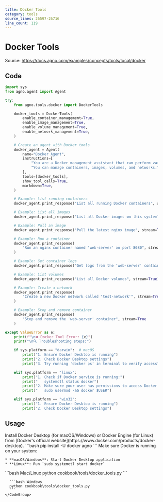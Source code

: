 ```yaml
---
title: Docker Tools
category: tools
source_lines: 26597-26716
line_count: 119
---
```


# Docker Tools
Source: https://docs.agno.com/examples/concepts/tools/local/docker



## Code

```python cookbook/tools/docker_tools.py
import sys
from agno.agent import Agent

try:
    from agno.tools.docker import DockerTools

    docker_tools = DockerTools(
        enable_container_management=True,
        enable_image_management=True,
        enable_volume_management=True,
        enable_network_management=True,
    )

    # Create an agent with Docker tools
    docker_agent = Agent(
        name="Docker Agent",
        instructions=[
            "You are a Docker management assistant that can perform various Docker operations.",
            "You can manage containers, images, volumes, and networks.",
        ],
        tools=[docker_tools],
        show_tool_calls=True,
        markdown=True,
    )

    # Example: List running containers
    docker_agent.print_response("List all running Docker containers", stream=True)

    # Example: List all images
    docker_agent.print_response("List all Docker images on this system", stream=True)

    # Example: Pull an image
    docker_agent.print_response("Pull the latest nginx image", stream=True)

    # Example: Run a container
    docker_agent.print_response(
        "Run an nginx container named 'web-server' on port 8080", stream=True
    )

    # Example: Get container logs
    docker_agent.print_response("Get logs from the 'web-server' container", stream=True)

    # Example: List volumes
    docker_agent.print_response("List all Docker volumes", stream=True)

    # Example: Create a network
    docker_agent.print_response(
        "Create a new Docker network called 'test-network'", stream=True
    )

    # Example: Stop and remove container
    docker_agent.print_response(
        "Stop and remove the 'web-server' container", stream=True
    )

except ValueError as e:
    print(f"\n❌ Docker Tool Error: {e}")
    print("\n🔍 Troubleshooting steps:")

    if sys.platform == "darwin":  # macOS
        print("1. Ensure Docker Desktop is running")
        print("2. Check Docker Desktop settings")
        print("3. Try running 'docker ps' in terminal to verify access")

    elif sys.platform == "linux":
        print("1. Check if Docker service is running:")
        print("   systemctl status docker")
        print("2. Make sure your user has permissions to access Docker:")
        print("   sudo usermod -aG docker $USER")

    elif sys.platform == "win32":
        print("1. Ensure Docker Desktop is running")
        print("2. Check Docker Desktop settings")
```

## Usage

<Steps>
  <Snippet file="create-venv-step.mdx" />

  <Step title="Install Docker">
    Install Docker Desktop (for macOS/Windows) or Docker Engine (for Linux) from [Docker's official website](https://www.docker.com/products/docker-desktop).
  </Step>

  <Step title="Install libraries">
    ```bash
    pip install -U docker agno
    ```
  </Step>

  <Step title="Start Docker">
    Make sure Docker is running on your system:

    * **macOS/Windows**: Start Docker Desktop application
    * **Linux**: Run `sudo systemctl start docker`
  </Step>

  <Step title="Run Agent">
    <CodeGroup>
      ```bash Mac/Linux
      python cookbook/tools/docker_tools.py
      ```

      ```bash Windows
      python cookbook\tools\docker_tools.py
      ```
    </CodeGroup>
  </Step>
</Steps>


